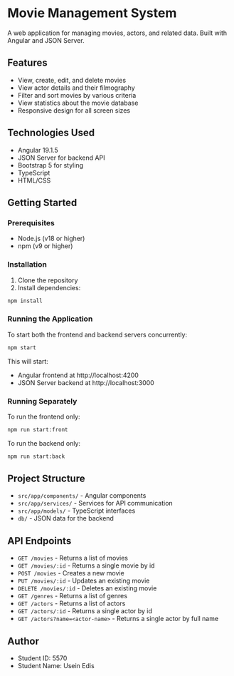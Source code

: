 # Movie Management System

A web application for managing movies, actors, and related data. Built with Angular and JSON Server.

## Features

- View, create, edit, and delete movies
- View actor details and their filmography
- Filter and sort movies by various criteria
- View statistics about the movie database
- Responsive design for all screen sizes

## Technologies Used

- Angular 19.1.5
- JSON Server for backend API
- Bootstrap 5 for styling
- TypeScript
- HTML/CSS

## Getting Started

### Prerequisites

- Node.js (v18 or higher)
- npm (v9 or higher)

### Installation

1. Clone the repository
2. Install dependencies:

```bash
npm install
```

### Running the Application

To start both the frontend and backend servers concurrently:

```bash
npm start
```

This will start:
- Angular frontend at http://localhost:4200
- JSON Server backend at http://localhost:3000

### Running Separately

To run the frontend only:

```bash
npm run start:front
```

To run the backend only:

```bash
npm run start:back
```

## Project Structure

- `src/app/components/` - Angular components
- `src/app/services/` - Services for API communication
- `src/app/models/` - TypeScript interfaces
- `db/` - JSON data for the backend

## API Endpoints

- `GET /movies` - Returns a list of movies
- `GET /movies/:id` - Returns a single movie by id
- `POST /movies` - Creates a new movie
- `PUT /movies/:id` - Updates an existing movie
- `DELETE /movies/:id` - Deletes an existing movie
- `GET /genres` - Returns a list of genres
- `GET /actors` - Returns a list of actors
- `GET /actors/:id` - Returns a single actor by id
- `GET /actors?name=<actor-name>` - Returns a single actor by full name

## Author

- Student ID: 5570
- Student Name: Usein Edis
